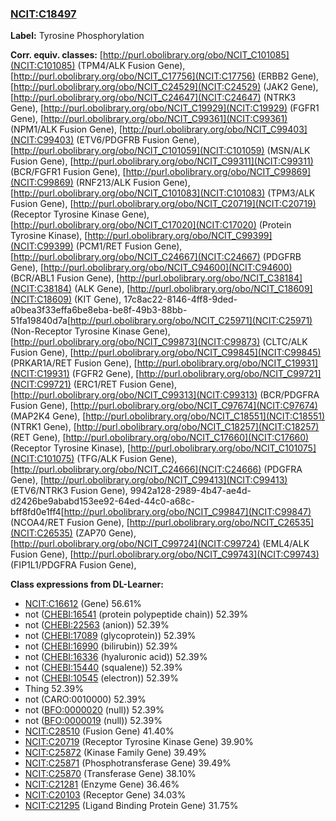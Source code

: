 
### [NCIT:C18497](http://purl.obolibrary.org/obo/NCIT_C18497)
**Label:** Tyrosine Phosphorylation

**Corr. equiv. classes:** [http://purl.obolibrary.org/obo/NCIT_C101085](NCIT:C101085) (TPM4/ALK Fusion Gene), [http://purl.obolibrary.org/obo/NCIT_C17756](NCIT:C17756) (ERBB2 Gene), [http://purl.obolibrary.org/obo/NCIT_C24529](NCIT:C24529) (JAK2 Gene), [http://purl.obolibrary.org/obo/NCIT_C24647](NCIT:C24647) (NTRK3 Gene), [http://purl.obolibrary.org/obo/NCIT_C19929](NCIT:C19929) (FGFR1 Gene), [http://purl.obolibrary.org/obo/NCIT_C99361](NCIT:C99361) (NPM1/ALK Fusion Gene), [http://purl.obolibrary.org/obo/NCIT_C99403](NCIT:C99403) (ETV6/PDGFRB Fusion Gene), [http://purl.obolibrary.org/obo/NCIT_C101059](NCIT:C101059) (MSN/ALK Fusion Gene), [http://purl.obolibrary.org/obo/NCIT_C99311](NCIT:C99311) (BCR/FGFR1 Fusion Gene), [http://purl.obolibrary.org/obo/NCIT_C99869](NCIT:C99869) (RNF213/ALK Fusion Gene), [http://purl.obolibrary.org/obo/NCIT_C101083](NCIT:C101083) (TPM3/ALK Fusion Gene), [http://purl.obolibrary.org/obo/NCIT_C20719](NCIT:C20719) (Receptor Tyrosine Kinase Gene), [http://purl.obolibrary.org/obo/NCIT_C17020](NCIT:C17020) (Protein Tyrosine Kinase), [http://purl.obolibrary.org/obo/NCIT_C99399](NCIT:C99399) (PCM1/RET Fusion Gene), [http://purl.obolibrary.org/obo/NCIT_C24667](NCIT:C24667) (PDGFRB Gene), [http://purl.obolibrary.org/obo/NCIT_C94600](NCIT:C94600) (BCR/ABL1 Fusion Gene), [http://purl.obolibrary.org/obo/NCIT_C38184](NCIT:C38184) (ALK Gene), [http://purl.obolibrary.org/obo/NCIT_C18609](NCIT:C18609) (KIT Gene), 17c8ac22-8146-4ff8-9ded-a0bea3f33effa6be8eba-be8f-49b3-88bb-51fa19840d7a[http://purl.obolibrary.org/obo/NCIT_C25971](NCIT:C25971) (Non-Receptor Tyrosine Kinase Gene), [http://purl.obolibrary.org/obo/NCIT_C99873](NCIT:C99873) (CLTC/ALK Fusion Gene), [http://purl.obolibrary.org/obo/NCIT_C99845](NCIT:C99845) (PRKAR1A/RET Fusion Gene), [http://purl.obolibrary.org/obo/NCIT_C19931](NCIT:C19931) (FGFR2 Gene), [http://purl.obolibrary.org/obo/NCIT_C99721](NCIT:C99721) (ERC1/RET Fusion Gene), [http://purl.obolibrary.org/obo/NCIT_C99313](NCIT:C99313) (BCR/PDGFRA Fusion Gene), [http://purl.obolibrary.org/obo/NCIT_C97674](NCIT:C97674) (MAP2K4 Gene), [http://purl.obolibrary.org/obo/NCIT_C18551](NCIT:C18551) (NTRK1 Gene), [http://purl.obolibrary.org/obo/NCIT_C18257](NCIT:C18257) (RET Gene), [http://purl.obolibrary.org/obo/NCIT_C17660](NCIT:C17660) (Receptor Tyrosine Kinase), [http://purl.obolibrary.org/obo/NCIT_C101075](NCIT:C101075) (TFG/ALK Fusion Gene), [http://purl.obolibrary.org/obo/NCIT_C24666](NCIT:C24666) (PDGFRA Gene), [http://purl.obolibrary.org/obo/NCIT_C99413](NCIT:C99413) (ETV6/NTRK3 Fusion Gene), 9942a128-2989-4b47-ae4d-d2426be9ababd153ee92-64ed-44c0-a68c-bff8fd0e1ff4[http://purl.obolibrary.org/obo/NCIT_C99847](NCIT:C99847) (NCOA4/RET Fusion Gene), [http://purl.obolibrary.org/obo/NCIT_C26535](NCIT:C26535) (ZAP70 Gene), [http://purl.obolibrary.org/obo/NCIT_C99724](NCIT:C99724) (EML4/ALK Fusion Gene), [http://purl.obolibrary.org/obo/NCIT_C99743](NCIT:C99743) (FIP1L1/PDGFRA Fusion Gene), 

**Class expressions from DL-Learner:**

- [NCIT:C16612](http://purl.obolibrary.org/obo/NCIT_C16612) (Gene) 56.61%
- not ([CHEBI:16541](http://purl.obolibrary.org/obo/CHEBI_16541) (protein polypeptide chain)) 52.39%
- not ([CHEBI:22563](http://purl.obolibrary.org/obo/CHEBI_22563) (anion)) 52.39%
- not ([CHEBI:17089](http://purl.obolibrary.org/obo/CHEBI_17089) (glycoprotein)) 52.39%
- not ([CHEBI:16990](http://purl.obolibrary.org/obo/CHEBI_16990) (bilirubin)) 52.39%
- not ([CHEBI:16336](http://purl.obolibrary.org/obo/CHEBI_16336) (hyaluronic acid)) 52.39%
- not ([CHEBI:15440](http://purl.obolibrary.org/obo/CHEBI_15440) (squalene)) 52.39%
- not ([CHEBI:10545](http://purl.obolibrary.org/obo/CHEBI_10545) (electron)) 52.39%
- Thing 52.39%
- not (CARO:0010000) 52.39%
- not ([BFO:0000020](http://purl.obolibrary.org/obo/BFO_0000020) (null)) 52.39%
- not ([BFO:0000019](http://purl.obolibrary.org/obo/BFO_0000019) (null)) 52.39%
- [NCIT:C28510](http://purl.obolibrary.org/obo/NCIT_C28510) (Fusion Gene) 41.40%
- [NCIT:C20719](http://purl.obolibrary.org/obo/NCIT_C20719) (Receptor Tyrosine Kinase Gene) 39.90%
- [NCIT:C25872](http://purl.obolibrary.org/obo/NCIT_C25872) (Kinase Family Gene) 39.49%
- [NCIT:C25871](http://purl.obolibrary.org/obo/NCIT_C25871) (Phosphotransferase Gene) 39.49%
- [NCIT:C25870](http://purl.obolibrary.org/obo/NCIT_C25870) (Transferase Gene) 38.10%
- [NCIT:C21281](http://purl.obolibrary.org/obo/NCIT_C21281) (Enzyme Gene) 36.46%
- [NCIT:C20103](http://purl.obolibrary.org/obo/NCIT_C20103) (Receptor Gene) 34.03%
- [NCIT:C21295](http://purl.obolibrary.org/obo/NCIT_C21295) (Ligand Binding Protein Gene) 31.75%


